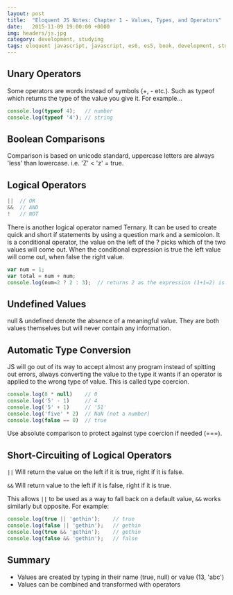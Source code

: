 ```yaml
---
layout: post
title:  "Eloquent JS Notes: Chapter 1 - Values, Types, and Operators"
date:   2015-11-09 19:00:00 +0000
img: headers/js.jpg
category: development, studying
tags: eloquent javascript, javascript, es6, es5, book, development, studying, developer, software, book notes
---
```


## Unary Operators
Some operators are words instead of symbols (+, - etc.). Such as typeof which returns the type of the value you give it. For example...

~~~js
console.log(typeof 4);   // number
console.log(typeof '4'); // string
~~~


## Boolean Comparisons
Comparison is based on unicode standard, uppercase letters are always 'less' than lowercase. i.e. 'Z' < 'z' = true.


## Logical Operators
~~~js
||  // OR
&&  // AND
!   // NOT
~~~

There is another logical operator named Ternary. It can be used to create quick and short if statements by using a question mark and a semicolon. It is a conditional operator, the value on the left of the ? picks which of the two values will come out. When the conditional expression is true the left value will come out, when false the right value.

~~~js
var num = 1;
var total = num + num;
console.log(num=2 ? 2 : 3);  // returns 2 as the expression (1+1=2) is true
~~~


## Undefined Values
null & undefined denote the absence of a meaningful value. They are both values themselves but will never contain any information.


## Automatic Type Conversion
JS will go out of its way to accept almost any program instead of spitting out errors, always converting the value to the type it wants if an operator is applied to the wrong type of value. This is called type coercion.

~~~js
console.log(8 * null)    // 0
console.log('5' - 1)     // 4
console.log('5' + 1)     // '51'
console.log('five' * 2)  // NaN (not a number)
console.log(false == 0)  // true
~~~

Use absolute comparison to protect against type coercion if needed (===).


## Short-Circuiting of Logical Operators
`||` Will return the value on the left if it is true, right if it is false.

`&&` Will return value to the left if it is false, right if it is true. 

This allows `||` to be used as a way to fall back on a default value, `&&` works similarly but opposite. For example:

~~~js
console.log(true || 'gethin');    // true
console.log(false || 'gethin');   // gethin
console.log(true && 'gethin');    // gethin
console.log(false && 'gethin');   // false
~~~


## Summary
- Values are created by typing in their name (true, null) or value (13, 'abc')
- Values can be combined and transformed with operators